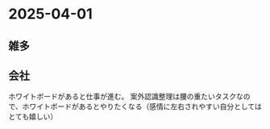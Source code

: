 # 2025-04-01 

## 雑多

## 会社
ホワイトボードがあると仕事が進む。
案外認識整理は腰の重たいタスクなので、ホワイトボードがあるとやりたくなる（感情に左右されやすい自分としてはとても嬉しい）